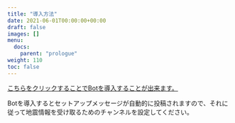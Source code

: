 ```yaml
---
title: "導入方法"
date: 2021-06-01T00:00:00+00:00
draft: false
images: []
menu:
  docs:
    parent: "prologue"
weight: 110
toc: false
---
```


[こちらをクリックすることでBotを導入することが出来ます。](https://eewp.yukineko.me/invite)  
  
Botを導入するとセットアップメッセージが自動的に投稿されますので、それに従って地震情報を受け取るためのチャンネルを設定してください。